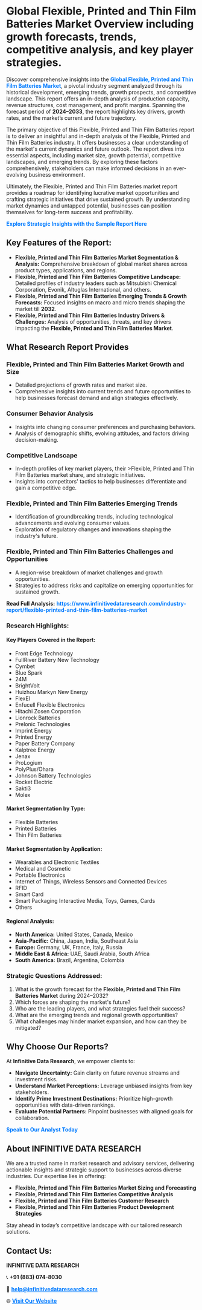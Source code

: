 <h1>Global Flexible, Printed and Thin Film Batteries Market Overview including growth forecasts, trends, competitive analysis, and key player strategies.</h1>
<p>
Discover comprehensive insights into the 
<a href="https://www.infinitivedataresearch.com/industry-report/flexible-printed-and-thin-film-batteries-market" rel="dofollow" style="color: #007BFF; text-decoration: none;"><strong>Global Flexible, Printed and Thin Film Batteries Market</strong></a>, a pivotal industry segment analyzed through its historical development, emerging trends, growth prospects, and competitive landscape. This report offers an in-depth analysis of production capacity, revenue structures, cost management, and profit margins. Spanning the forecast period of <strong>2024–2033</strong>, the report highlights key drivers, growth rates, and the market’s current and future trajectory.
</p>
<p>
The primary objective of this Flexible, Printed and Thin Film Batteries report is to deliver an insightful and in-depth analysis of the Flexible, Printed and Thin Film Batteries industry. It offers businesses a clear understanding of the market's current dynamics and future outlook. The report dives into essential aspects, including market size, growth potential, competitive landscapes, and emerging trends. By exploring these factors comprehensively, stakeholders can make informed decisions in an ever-evolving business environment.
</p>
<p>
Ultimately, the Flexible, Printed and Thin Film Batteries market report provides a roadmap for identifying lucrative market opportunities and crafting strategic initiatives that drive sustained growth. By understanding market dynamics and untapped potential, businesses can position themselves for long-term success and profitability.
</p>
<p>
<a href="https://www.infinitivedataresearch.com/request-sample/reportId=106395" style="color: #007BFF; text-decoration: none;"><strong>Explore Strategic Insights with the Sample Report Here</strong></a>
</p>

<h2>Key Features of the Report:</h2>
<ul>
<li><strong>Flexible, Printed and Thin Film Batteries Market Segmentation & Analysis:</strong> Comprehensive breakdown of global market shares across product types, applications, and regions.</li>
<li><strong>Flexible, Printed and Thin Film Batteries Competitive Landscape:</strong> Detailed profiles of industry leaders such as Mitsubishi Chemical Corporation, Evonik, Altuglas International, and others.</li>
<li><strong>Flexible, Printed and Thin Film Batteries Emerging Trends & Growth Forecasts:</strong> Focused insights on macro and micro trends shaping the market till <strong>2032</strong>.</li>
<li><strong>Flexible, Printed and Thin Film Batteries Industry Drivers & Challenges:</strong> Analysis of opportunities, threats, and key drivers impacting the <strong>Flexible, Printed and Thin Film Batteries Market</strong>.</li>
</ul>

<h2>What Research Report Provides</h2>
<h3>Flexible, Printed and Thin Film Batteries Market Growth and Size</h3>
<ul>
<li>Detailed projections of growth rates and market size.</li>
<li>Comprehensive insights into current trends and future opportunities to help businesses forecast demand and align strategies effectively.</li>
</ul>

<h3>Consumer Behavior Analysis</h3>
<ul>
<li>Insights into changing consumer preferences and purchasing behaviors.</li>
<li>Analysis of demographic shifts, evolving attitudes, and factors driving decision-making.</li>
</ul>

<h3>Competitive Landscape</h3>
<ul>
<li>In-depth profiles of key market players, their >Flexible, Printed and Thin Film Batteries market share, and strategic initiatives.</li>
<li>Insights into competitors' tactics to help businesses differentiate and gain a competitive edge.</li>
</ul>

<h3>Flexible, Printed and Thin Film Batteries Emerging Trends</h3>
<ul>
<li>Identification of groundbreaking trends, including technological advancements and evolving consumer values.</li>
<li>Exploration of regulatory changes and innovations shaping the industry's future.</li>
</ul>

<h3>Flexible, Printed and Thin Film Batteries Challenges and Opportunities</h3>
<ul>
<li>A region-wise breakdown of market challenges and growth opportunities.</li>
<li>Strategies to address risks and capitalize on emerging opportunities for sustained growth.</li>
</ul>
<p><strong>Read Full Analysis:</strong> <a href="https://www.infinitivedataresearch.com/industry-report/flexible-printed-and-thin-film-batteries-market" rel="dofollow" style="color: #007BFF; text-decoration: none;"><strong>https://www.infinitivedataresearch.com/industry-report/flexible-printed-and-thin-film-batteries-market</strong></a></p>
<h3>Research Highlights:</h3>
<h4>Key Players Covered in the Report:</h4>
<ul><li>Front Edge Technology</li><li>FullRiver Battery New Technology</li><li>Cymbet</li><li>Blue Spark</li><li>24M</li><li>BrightVolt</li><li>Huizhou Markyn New Energy</li><li>FlexEl</li><li>Enfucell Flexible Electronics</li><li>Hitachi Zosen Corporation</li><li>Lionrock Batteries</li><li>Prelonic Technologies</li><li>Imprint Energy</li><li>Printed Energy</li><li>Paper Battery Company</li><li>Kalptree Energy</li><li>Jenax</li><li>ProLogium</li><li>PolyPlus/Ohara</li><li>Johnson Battery Technologies</li><li>Rocket Electric</li><li>Sakti3</li><li>Molex</li></ul>
<h4>Market Segmentation by Type:</h4>
<ul><li>Flexible Batteries</li><li>Printed Batteries</li><li>Thin Film Batteries</li></ul>
<h4>Market Segmentation by Application:</h4>
<ul><li>Wearables and Electronic Textiles</li><li>Medical and Cosmetic</li><li>Portable Electronics</li><li>Internet of Things, Wireless Sensors and Connected Devices</li><li>RFID</li><li>Smart Card</li><li>Smart Packaging Interactive Media, Toys, Games, Cards</li><li>Others</li></ul>

<h4>Regional Analysis:</h4>
<ul>
<li><strong>North America:</strong> United States, Canada, Mexico</li>
<li><strong>Asia-Pacific:</strong> China, Japan, India, Southeast Asia</li>
<li><strong>Europe:</strong> Germany, UK, France, Italy, Russia</li>
<li><strong>Middle East & Africa:</strong> UAE, Saudi Arabia, South Africa</li>
<li><strong>South America:</strong> Brazil, Argentina, Colombia</li>
</ul>

<h3>Strategic Questions Addressed:</h3>
<ol>
<li>What is the growth forecast for the <strong>Flexible, Printed and Thin Film Batteries Market</strong> during 2024–2032?</li>
<li>Which forces are shaping the market's future?</li>
<li>Who are the leading players, and what strategies fuel their success?</li>
<li>What are the emerging trends and regional growth opportunities?</li>
<li>What challenges may hinder market expansion, and how can they be mitigated?</li>
</ol>

<h2>Why Choose Our Reports?</h2>
<p>At <strong>Infinitive Data Research</strong>, we empower clients to:</p>
<ul>
<li><strong>Navigate Uncertainty:</strong> Gain clarity on future revenue streams and investment risks.</li>
<li><strong>Understand Market Perceptions:</strong> Leverage unbiased insights from key stakeholders.</li>
<li><strong>Identify Prime Investment Destinations:</strong> Prioritize high-growth opportunities with data-driven rankings.</li>
<li><strong>Evaluate Potential Partners:</strong> Pinpoint businesses with aligned goals for collaboration.</li>
</ul>
<p><a href="https://www.infinitivedataresearch.com/industry-report/flexible-printed-and-thin-film-batteries-market" rel="dofollow" style="color: #007BFF; text-decoration: none;"><strong>Speak to Our Analyst Today</strong></a></p>

<h2>About INFINITIVE DATA RESEARCH</h2>
<p>We are a trusted name in market research and advisory services, delivering actionable insights and strategic support to businesses across diverse industries. Our expertise lies in offering:</p>
<ul>
<li><strong>Flexible, Printed and Thin Film Batteries Market Sizing and Forecasting</strong></li>
<li><strong>Flexible, Printed and Thin Film Batteries Competitive Analysis</strong></li>
<li><strong>Flexible, Printed and Thin Film Batteries Customer Research</strong></li>
<li><strong>Flexible, Printed and Thin Film Batteries Product Development Strategies</strong></li>
</ul>
<p>Stay ahead in today’s competitive landscape with our tailored research solutions.</p>

<h2>Contact Us:</h2>
<p><strong>INFINITIVE DATA RESEARCH</strong></p>
<p>📞 <strong>+91 (883) 074-8030</strong></p>
<p>📧 <strong><a href="mailto:help@infinitivedataresearch.com" style="color: #007BFF;">help@infinitivedataresearch.com</a></strong></p>
<p>🌐 <strong><a href="https://www.infinitivedataresearch.com" rel="dofollow" style="color: #007BFF;">Visit Our Website</a></strong></p>